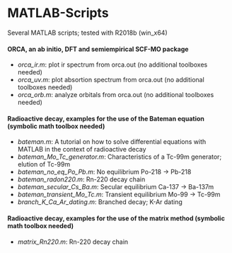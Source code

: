 # MATLAB-Scripts
Several MATLAB scripts; tested with R2018b (win_x64)

#### ORCA, an ab initio, DFT and semiempirical SCF-MO package

* _orca_ir.m_: plot ir spectrum from orca.out (no additional toolboxes needed)
* _orca_uv.m_: plot absortion spectrum from orca.out (no additional toolboxes needed)
* _orca_orb.m_: analyze orbitals from orca.out (no additional toolboxes needed)

#### Radioactive decay, examples for the use of the Bateman equation (symbolic math toolbox needed)

* _bateman.m_: A tutorial on how to solve differential equations with MATLAB in the context of radioactive decay 
* _bateman_Mo_Tc_generator.m_: Characteristics of a Tc-99m generator; elution of Tc-99m
* _bateman_no_eq_Po_Pb.m_: No equilibrium Po-218 -> Pb-218
*	_bateman_radon220.m_: Rn-220 decay chain
* _bateman_secular_Cs_Ba.m_: Secular equilibrium Ca-137 -> Ba-137m
* _bateman_transient_Mo_Tc.m_: Transient equilibrium Mo-99 -> Tc-99m
* _branch_K_Ca_Ar_dating.m_: Branched decay; K-Ar dating

#### Radioactive decay, examples for the use of the matrix method (symbolic math toolbox needed)
* _matrix_Rn220.m_: Rn-220 decay chain
